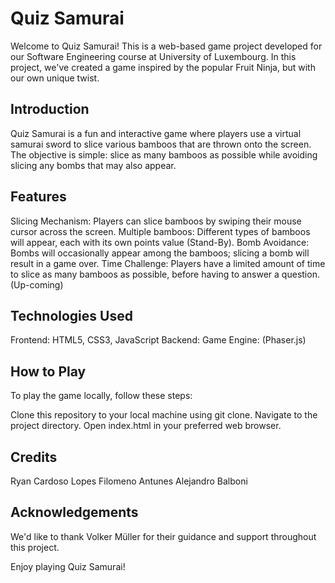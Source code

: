 # Quiz Samurai
Welcome to Quiz Samurai! This is a web-based game project developed for our Software Engineering course at University of Luxembourg. In this project, we've created a game inspired by the popular Fruit Ninja, but with our own unique twist.

## Introduction
Quiz Samurai is a fun and interactive game where players use a virtual samurai sword to slice various bamboos that are thrown onto the screen. The objective is simple: slice as many bamboos as possible while avoiding slicing any bombs that may also appear.

## Features
Slicing Mechanism: Players can slice bamboos by swiping their mouse cursor across the screen.
Multiple bamboos: Different types of bamboos will appear, each with its own points value (Stand-By).
Bomb Avoidance: Bombs will occasionally appear among the bamboos; slicing a bomb will result in a game over.
Time Challenge: Players have a limited amount of time to slice as many bamboos as possible, before having to answer a question. (Up-coming)

## Technologies Used
Frontend: HTML5, CSS3, JavaScript
Backend: 
Game Engine: (Phaser.js)

## How to Play
To play the game locally, follow these steps:

Clone this repository to your local machine using git clone.
Navigate to the project directory.
Open index.html in your preferred web browser.

## Credits
Ryan Cardoso Lopes
Filomeno Antunes
Alejandro Balboni


## Acknowledgements
We'd like to thank Volker Müller for their guidance and support throughout this project.

Enjoy playing Quiz Samurai!